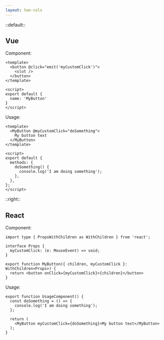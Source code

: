 ```yaml
---
layout: two-cols
---
```


::default::

## Vue

Component:

```tsx
<template>
  <button @click="emit('myCustomClick')">
    <slot />
  </button>
</template>

<script>
export default {
  name: 'MyButton'
}
</script>
```

Usage:

```tsx
<template>
  <MyButton @myCustomClick="doSomething">
    My button text
  </MyButton>
</template>

<script>
export default {
  methods: {
    doSomething() {
      console.log('I am doing something');
    },
  },
};
</script>
```

::right::

<v-click>

## React

Component:

```tsx
import type { PropsWithChildren as WithChildren } from 'react';

interface Props {
  myCustomClick: (e: MouseEvent) => void;
}

export function MyButton({ children, myCustomClick }: WithChildren<Props>) {
  return <button onClick={myCustomClick}>{children}</button>
}
```

Usage:

```tsx
export function UsageComponent() {
  const doSomething = () => {
    console.log('I am doing something');
  };

  return (
    <MyButton myCustomClick={doSomething}>My button text</MyButton>
  );
}
```

</v-click>